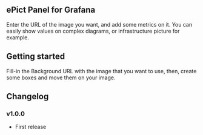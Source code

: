 ## ePict Panel for Grafana

Enter the URL of the image you want, and add some metrics on it.
You can easily show values on complex diagrams, or infrastructure picture for example.



## Getting started

Fill-in the Background URL with the image that you want to use, then, create some boxes and move them on your image.

## Changelog

### v1.0.0

- First release
